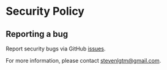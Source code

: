 # Security Policy

## Reporting a bug

Report security bugs via GitHub [issues](https://github.com/rabithua/memos/issues).

For more information, please contact [stevenlgtm@gmail.com](stevenlgtm@gmail.com).
